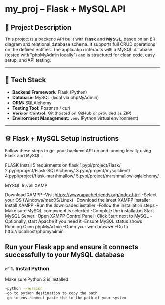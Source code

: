 # my_proj – Flask + MySQL API

## 📌 Project Description

This project is a backend API built with **Flask** and **MySQL**, based on an ER diagram and relational database schema. It supports full CRUD operations on the defined entities. The application interacts with a MySQL database (tested with "phpMyAdmin locally") and is structured for clean code, easy setup, and API testing.

-----------------------------------------------------------------------------------------------------

## 🧰 Tech Stack

- **Backend Framework:** Flask (Python)  
- **Database:** MySQL (local via phpMyAdmin)  
- **ORM:** SQLAlchemy  
- **Testing Tool:** Postman / curl  
- **Version Control:** Git (hosted on GitHub or provided as ZIP)  
- **Environment Management:** `venv` (Python virtual environment)  

-----------------------------------------------------------------------------------------------------

## ⚙️ Flask + MySQL Setup Instructions

Follow these steps to get your backend API up and running locally using Flask and MySQL.

FLASK
Install 5 requirments on flask
1.pypi/project/Flask/
2.pypi/project/Flask-SQLAlchemy/
3.pypi/project/mysqlclient/
4.pypi/project/flask-marshmallow/
5.pypi/project/marshmallow-sqlalchemy/

MYSQL
Install XAMP

Download XAMPP
    -Visit https://www.apachefriends.org/index.html
    -Select your OS (Windows/macOS/Linux)
    -Download the latest XAMPP installer
Install XAMPP
    -Run the downloaded installer
    -Follow the installation steps
    -Make sure MySQL component is selected
    -Complete the installation
Start MySQL Server
    -Open XAMPP Control Panel
    -Click Start next to MySQL
    -Optionally, start Apache if you need it
    -Ensure MySQL status shows Running
Open phpMyAdmin
    -Open your web browser
    -Go to http://localhost/phpmyadmin


Run your Flask app and ensure it connects successfully to your MySQL database
-----------------------------------------------------------------------------------------------------

### ✅ 1. Install Python

Make sure Python 3 is installed:
```bash
-python --version
-go to python destination to copy the path
-go to environment paste the to the path of your system
